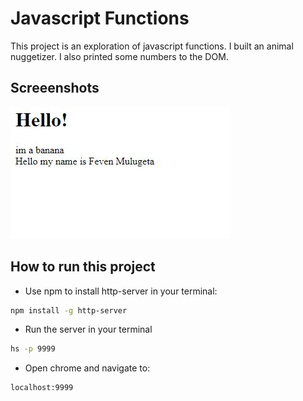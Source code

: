 # Javascript Functions

This project is an exploration of javascript functions. I built an animal nuggetizer. I also printed some numbers to the DOM.


## Screeenshots
![main screenshot](./screenshots/js-functions-main.jpg)
## How to run this project
* Use npm to install http-server in your terminal:
```sh 
npm install -g http-server
```
* Run the server in your terminal
```sh
hs -p 9999
```
* Open chrome and navigate to:
```
localhost:9999
```
